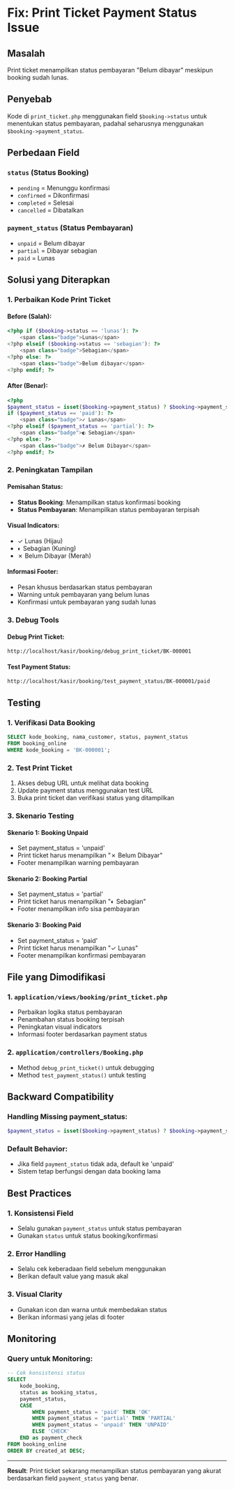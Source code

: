 # Fix: Print Ticket Payment Status Issue

## Masalah
Print ticket menampilkan status pembayaran "Belum dibayar" meskipun booking sudah lunas.

## Penyebab
Kode di `print_ticket.php` menggunakan field `$booking->status` untuk menentukan status pembayaran, padahal seharusnya menggunakan `$booking->payment_status`.

## Perbedaan Field

### `status` (Status Booking)
- `pending` = Menunggu konfirmasi
- `confirmed` = Dikonfirmasi
- `completed` = Selesai
- `cancelled` = Dibatalkan

### `payment_status` (Status Pembayaran)
- `unpaid` = Belum dibayar
- `partial` = Dibayar sebagian
- `paid` = Lunas

## Solusi yang Diterapkan

### 1. **Perbaikan Kode Print Ticket**

#### Before (Salah):
```php
<?php if ($booking->status == 'lunas'): ?>
    <span class="badge">Lunas</span>
<?php elseif ($booking->status == 'sebagian'): ?>
    <span class="badge">Sebagian</span>
<?php else: ?>
    <span class="badge">Belum dibayar</span>
<?php endif; ?>
```

#### After (Benar):
```php
<?php 
$payment_status = isset($booking->payment_status) ? $booking->payment_status : 'unpaid';
if ($payment_status == 'paid'): ?>
    <span class="badge">✓ Lunas</span>
<?php elseif ($payment_status == 'partial'): ?>
    <span class="badge">◐ Sebagian</span>
<?php else: ?>
    <span class="badge">✗ Belum Dibayar</span>
<?php endif; ?>
```

### 2. **Peningkatan Tampilan**

#### Pemisahan Status:
- **Status Booking**: Menampilkan status konfirmasi booking
- **Status Pembayaran**: Menampilkan status pembayaran terpisah

#### Visual Indicators:
- ✓ Lunas (Hijau)
- ◐ Sebagian (Kuning)
- ✗ Belum Dibayar (Merah)

#### Informasi Footer:
- Pesan khusus berdasarkan status pembayaran
- Warning untuk pembayaran yang belum lunas
- Konfirmasi untuk pembayaran yang sudah lunas

### 3. **Debug Tools**

#### Debug Print Ticket:
```
http://localhost/kasir/booking/debug_print_ticket/BK-000001
```

#### Test Payment Status:
```
http://localhost/kasir/booking/test_payment_status/BK-000001/paid
```

## Testing

### 1. **Verifikasi Data Booking**
```sql
SELECT kode_booking, nama_customer, status, payment_status 
FROM booking_online 
WHERE kode_booking = 'BK-000001';
```

### 2. **Test Print Ticket**
1. Akses debug URL untuk melihat data booking
2. Update payment status menggunakan test URL
3. Buka print ticket dan verifikasi status yang ditampilkan

### 3. **Skenario Testing**

#### Skenario 1: Booking Unpaid
- Set payment_status = 'unpaid'
- Print ticket harus menampilkan "✗ Belum Dibayar"
- Footer menampilkan warning pembayaran

#### Skenario 2: Booking Partial
- Set payment_status = 'partial'
- Print ticket harus menampilkan "◐ Sebagian"
- Footer menampilkan info sisa pembayaran

#### Skenario 3: Booking Paid
- Set payment_status = 'paid'
- Print ticket harus menampilkan "✓ Lunas"
- Footer menampilkan konfirmasi pembayaran

## File yang Dimodifikasi

### 1. `application/views/booking/print_ticket.php`
- Perbaikan logika status pembayaran
- Penambahan status booking terpisah
- Peningkatan visual indicators
- Informasi footer berdasarkan payment status

### 2. `application/controllers/Booking.php`
- Method `debug_print_ticket()` untuk debugging
- Method `test_payment_status()` untuk testing

## Backward Compatibility

### Handling Missing payment_status:
```php
$payment_status = isset($booking->payment_status) ? $booking->payment_status : 'unpaid';
```

### Default Behavior:
- Jika field `payment_status` tidak ada, default ke 'unpaid'
- Sistem tetap berfungsi dengan data booking lama

## Best Practices

### 1. **Konsistensi Field**
- Selalu gunakan `payment_status` untuk status pembayaran
- Gunakan `status` untuk status booking/konfirmasi

### 2. **Error Handling**
- Selalu cek keberadaan field sebelum menggunakan
- Berikan default value yang masuk akal

### 3. **Visual Clarity**
- Gunakan icon dan warna untuk membedakan status
- Berikan informasi yang jelas di footer

## Monitoring

### Query untuk Monitoring:
```sql
-- Cek konsistensi status
SELECT 
    kode_booking,
    status as booking_status,
    payment_status,
    CASE 
        WHEN payment_status = 'paid' THEN 'OK'
        WHEN payment_status = 'partial' THEN 'PARTIAL'
        WHEN payment_status = 'unpaid' THEN 'UNPAID'
        ELSE 'CHECK'
    END as payment_check
FROM booking_online 
ORDER BY created_at DESC;
```

---

**Result**: Print ticket sekarang menampilkan status pembayaran yang akurat berdasarkan field `payment_status` yang benar.